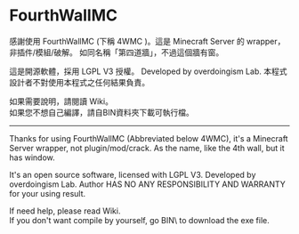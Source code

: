 # FourthWallMC

感謝使用 FourthWallMC (下稱 4WMC )。這是 Minecraft Server 的 wrapper，非插件/模組/破解。
如同名稱「第四道牆」，不過這個牆有窗。

這是開源軟體，採用 LGPL V3 授權。 Developed by overdoingism Lab.
本程式設計者不對使用本程式之任何結果負責。

如果需要說明，請閱讀 Wiki。  
如果您不想自己編譯，請自BIN資料夾下載可執行檔。


----------------------------------------------------


Thanks for using FourthWallMC (Abbreviated below 4WMC), it's a Minecraft Server wrapper, not plugin/mod/crack.
As the name, like the 4th wall, but it has window.

It's an open source software, licensed with LGPL V3. Developed by overdoingism Lab.
Author HAS NO ANY RESPONSIBILITY AND WARRANTY for your using result.

If need help, please read Wiki.  
If you don't want compile by yourself, go BIN\ to download the exe file.
